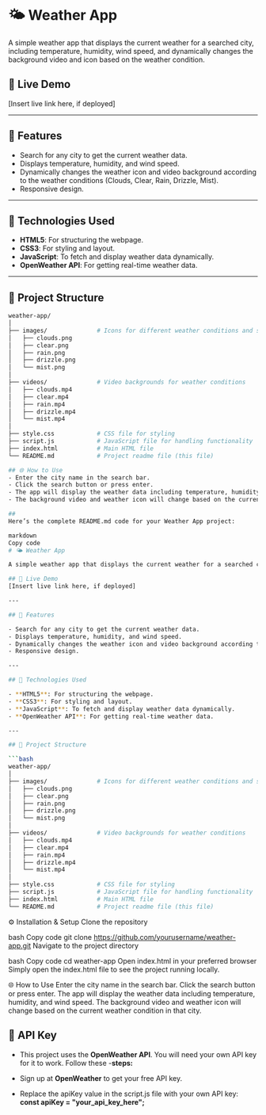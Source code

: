 # 🌤 Weather App

A simple weather app that displays the current weather for a searched city, including temperature, humidity, wind speed, and dynamically changes the background video and icon based on the weather condition.

## 🔗 Live Demo

[Insert live link here, if deployed]

---

## 📜 Features

- Search for any city to get the current weather data.
- Displays temperature, humidity, and wind speed.
- Dynamically changes the weather icon and video background according to the weather conditions (Clouds, Clear, Rain, Drizzle, Mist).
- Responsive design.

---

## 🚀 Technologies Used

- **HTML5**: For structuring the webpage.
- **CSS3**: For styling and layout.
- **JavaScript**: To fetch and display weather data dynamically.
- **OpenWeather API**: For getting real-time weather data.

---

## 📂 Project Structure

````bash
weather-app/
│
├── images/              # Icons for different weather conditions and search button
│   ├── clouds.png
│   ├── clear.png
│   ├── rain.png
│   ├── drizzle.png
│   └── mist.png
│
├── videos/              # Video backgrounds for weather conditions
│   ├── clouds.mp4
│   ├── clear.mp4
│   ├── rain.mp4
│   ├── drizzle.mp4
│   └── mist.mp4
│
├── style.css            # CSS file for styling
├── script.js            # JavaScript file for handling functionality
├── index.html           # Main HTML file
└── README.md            # Project readme file (this file)

## 🌐 How to Use
- Enter the city name in the search bar.
- Click the search button or press enter.
- The app will display the weather data including temperature, humidity, and wind speed.
- The background video and weather icon will change based on the current weather condition in that city.

##
Here’s the complete README.md code for your Weather App project:

markdown
Copy code
# 🌤 Weather App

A simple weather app that displays the current weather for a searched city, including temperature, humidity, wind speed, and dynamically changes the background video and icon based on the weather condition.

## 🔗 Live Demo
[Insert live link here, if deployed]

---

## 📜 Features

- Search for any city to get the current weather data.
- Displays temperature, humidity, and wind speed.
- Dynamically changes the weather icon and video background according to the weather conditions (Clouds, Clear, Rain, Drizzle, Mist).
- Responsive design.

---

## 🚀 Technologies Used

- **HTML5**: For structuring the webpage.
- **CSS3**: For styling and layout.
- **JavaScript**: To fetch and display weather data dynamically.
- **OpenWeather API**: For getting real-time weather data.

---

## 📂 Project Structure

```bash
weather-app/
│
├── images/              # Icons for different weather conditions and search button
│   ├── clouds.png
│   ├── clear.png
│   ├── rain.png
│   ├── drizzle.png
│   └── mist.png
│
├── videos/              # Video backgrounds for weather conditions
│   ├── clouds.mp4
│   ├── clear.mp4
│   ├── rain.mp4
│   ├── drizzle.mp4
│   └── mist.mp4
│
├── style.css            # CSS file for styling
├── script.js            # JavaScript file for handling functionality
├── index.html           # Main HTML file
└── README.md            # Project readme file (this file)

````

⚙️ Installation & Setup
Clone the repository

bash
Copy code
git clone https://github.com/yourusername/weather-app.git
Navigate to the project directory

bash
Copy code
cd weather-app
Open index.html in your preferred browser
Simply open the index.html file to see the project running locally.

🌐 How to Use
Enter the city name in the search bar.
Click the search button or press enter.
The app will display the weather data including temperature, humidity, and wind speed.
The background video and weather icon will change based on the current weather condition in that city.

## 🔑 API Key

- This project uses the **OpenWeather API**. You will need your own API key for it to work. Follow these -**steps:**

- Sign up at **OpenWeather** to get your free API key.
- Replace the apiKey value in the script.js file with your own API key:
  **const apiKey = "your_api_key_here";**



